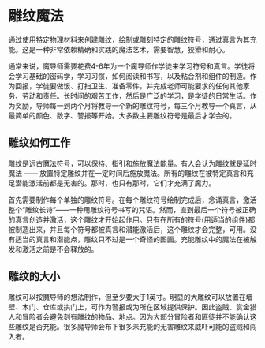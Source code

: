# 雕纹魔法

通过使用特定物理材料来创建雕纹，绘制或雕刻特定的雕纹符号，通过真言为其充能。这是一种非常依赖精确和实践的魔法艺术，需要智慧，狡猾和耐心。

通常来说，魔导师需要花费4-6年为一个魔导师作学徒来学习符号和真言。学徒将会学习基础的密码学，学习习惯，如何阅读和书写，以及粘合剂和组件的制造。作为回报，学徒要做饭、打扫卫生、准备零件，并完成老师可能要求的任何其他家务、劳动和责任。长时间的艰苦工作，然后是广泛的学习，是学徒的日常生活。作为奖励，导师每一到两个月将教导一个新的雕纹符号，每三个月教导一个真言，从最简单的颜色、数字、警报等开始。大多数主要雕纹符号是最后才学会的。

## 雕纹如何工作

雕纹是远古魔法符号，可以保持、指引和施放魔法能量。有人会认为雕纹就是延时魔法 —— 放置特定雕纹并在一定时间后施放魔法。所有的雕纹在被特定真言和充足潜能激活前都是无害的。那时，也只有那时，它们才充满了魔力。

首先需要制作每个单独的雕纹符号。在每个雕纹符号绘制完成后，念诵真言，激活整个“雕纹长诗”——一种用雕纹符号书写的咒语。然而，直到最后一个符号被正确的真言创造并激活，这个雕纹才开始起作用。只有在所有的符号(用适当的组件)都被制造出来，并且每个符号都被真言和潜能激活后，这个雕纹才会完整，可用。没有适当的真言和潜能点，雕纹只不过是一个奇怪的图画。充能雕纹中的魔法在被触发和激活之前是不会释放的。

## 雕纹的大小

雕纹可以按魔导师的想法制作，但至少要大于1英寸。明显的大雕纹可以放置在墙壁、木门、仓库或拱门上，可作为警报或为所在区域提供保护。因此盗贼、赏金猎人和冒险者会避免刻有雕纹的物品、地点。因为大部分冒险者和匪徒并不能确认这些雕纹是否充能。很多魔导师会布下很多未充能的无害雕纹来威吓可能的盗贼和闯入者。

